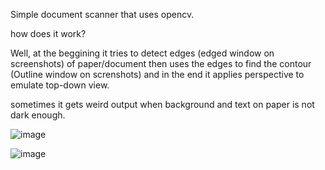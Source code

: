 Simple document scanner that uses opencv.

how does it work?

Well, at the beggining it tries to detect edges (edged window on screenshots) of paper/document then uses the edges to find the contour (Outline window on screnshots) and in the end it applies perspective to emulate top-down view. 

sometimes it gets weird output when background and text on paper is not dark enough.

![image](https://github.com/addxrall/image_scanner/assets/50717284/112f1c54-7c5d-4824-9d7b-bc38e6379c6e)

![image](https://github.com/addxrall/image_scanner/assets/50717284/b9e6d96c-340c-4f00-b927-bca77f93b0b0)
